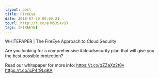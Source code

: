 ```yaml
---
layout: post
title: FireEye
date: 2018-07-20 00:00:21
tourl: http://t.co/aHW53SAv83
tags: [FIREEYE]
---
```

WHITEPAPER | The FireEye Approach to Cloud Security

Are you looking for a comprehensive #cloudsecurity plan that will give you the best possible protection? 

Read our whitepaper for more info: https://t.co/qZZaXz2t8v https://t.co/icP4r9LqKA